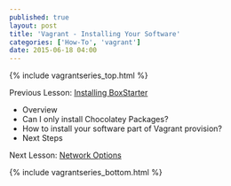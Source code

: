 ```yaml
---
published: true
layout: post
title: 'Vagrant - Installing Your Software'
categories: ['How-To', 'vagrant']
date: 2015-06-18 04:00
---
```


{% include vagrantseries_top.html %}

Previous Lesson: [Installing BoxStarter]({{site.url}}/vagrant-installing-boxstarter)

* Overview
* Can I only install Chocolatey Packages?
* How to install your software part of Vagrant provision?
* Next Steps

Next Lesson: [Network Options]({{site.url}}/vagrant-networking-options)

{% include vagrantseries_bottom.html %}
